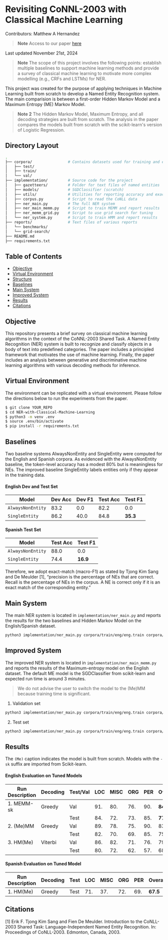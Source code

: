 # Revisiting CoNNL-2003 with Classical Machine Learning
Contributors: Matthew A Hernandez
> **Note** Access to our paper [here](https://github.com/weezymatt/Retrieval-with-Wordle/blob/main/Retrieval-with-Wordle.pdf)

Last updated November 21st, 2024

> **Note** The scope of this project involves the following points: establish multiple baselines to support machine learning methods and provide a survey of classical machine learning to motivate more complex modelling (e.g., CRFs and LSTMs) for NER.

This project was created for the purpose of applying techniques in Machine Learning built from scratch to develop a Named Entity Recognition system. The main comparision is between a first-order Hidden Markov Model and a Maximum Entropy (ME) Markov Model.

> **Note 2** The Hidden Markov Model, Maximum Entropy, and all decoding strategies are built from scratch. The analysis in the paper compares the models built from scratch with the scikit-learn's version of Logistic Regression.

## Directory Layout

```bash
.
├── corpora/                # Contains datasets used for training and evaluation
│   ├── test/               
│   ├── train/          
│   └── val/                
├── implementation/         # Source code for the project
│   ├── gazetteers/         # Folder for text files of named entities
│   ├── models/             # SGDClassifier (scratch)
│   ├── utils/              # Utilities for reporting accuracy and exact-entity eval
│   ├── corpus.py           # Script to read the CoNLL data
│   ├── ner_main.py         # The full NER system 
│   ├── ner_main_memm.py    # Script to train MEMM and report results
│   ├── ner_memm_grid.py    # Script to use grid search for tuning
│   └── ner_system.py       # Script to train HMM and report results
├── reports/                # Text files of various reports
│   └── benchmarks/         
│   └── grid-search/     
├── README.md               
├── requirements.txt        
```


## Table of Contents
- [Objective](#objective)
- [Virtual Environment](#virtual-environment)
- [Structure](#structure)
- [Baselines](#baselines)
- [Main System](#main-system)
- [Improved System](#improved-system)
- [Results](#results)
- [Citations](#citations)

## Objective
This repository presents a brief survey on classical machine learning algorithms in the context of the CoNNL-2003 Shared Task. A Named Entity Recognition (NER) system is built to recognize and classify objects in a body of text into predefined categories. The paper includes a principled framework that motivates the use of machine learning. Finally, the paper includes an analysis between generative and discriminative machine learning algorithms with various decoding methods for inference.

## Virtual Environment
The environment can be replicated with a virtual environment. Please follow the directions below to run the experiments from the paper.

```bash
$ git clone YOUR_REPO
$ cd NER-with-Classical-Machine-Learning
$ python3 -m venv .env
$ source .env/bin/activate
$ pip install -r requirements.txt
```

## Baselines
Two baseline systems AlwaysNonEntity and SingleEntity were computed for the English and Spanish corpora. As evidenced with the AlwaysNonEntity baseline, the token-level accuracy has a modest 80% but is meaningless for NEs. The improved baseline SingleEntity labels entities only if they appear in the training data.
#### English Dev and Test Set

| Model               | Dev Acc | Dev F1 | Test Acc | Test F1 |
|---------------------|---------|--------|----------|---------|
| `AlwaysNonEntity`   | 83.2    | 0.0    | 82.2     | 0.0     |
| `SingleEntity`      | 86.2    | 40.0   | 84.8     | **35.3** |

#### Spanish Test Set

| Model               | Test Acc | Test F1 |
|---------------------|----------|---------|
| `AlwaysNonEntity`   | 88.0     | 0.0     |
| `SingleEntity`      | 74.4     | **16.9** |

Therefore, we adopt exact-match (macro-F1) as stated by Tjong Kim Sang and De Meulder [1], “precision is the percentage of NEs that are correct. Recall is the percentage of NEs in the corpus. A NE is correct only if it is an exact match of the corresponding entity.”

## Main System
The main NER system is located in ```implementation/ner_main.py``` and reports the results for the two baselines and Hidden Markov Model on the English/Spanish dataset.

```bash
python3 implementation/ner_main.py corpora/train/eng/eng.train corpora/val/eng/eng.testa corpora/test/eng/eng.testb corpora/train/esp/esp.train corpora/test/esp/esp.testb
```
## Improved System
The improved NER system is located in ```implementation/ner_main_memm.py``` and reports the results of the Maximum-entropy model on the English dataset. The default ME model is the SGDClassifier from scikit-learn and expected run time is around 3 minutes.

> We do not advise the user to switch the model to the (Me)MM because training time is significant. 

1. Validation set
```bash
python3 implementation/ner_main.py corpora/train/eng/eng.train corpora/val/eng/eng.testa
```

2. Test set
```bash
python3 implementation/ner_main.py corpora/train/eng/eng.train corpora/test/eng/eng.testb
```

## Results
The `(Me)` caption indicates the model is built from scratch. Models with the `-sk` suffix are imported from Scikit-learn.

#### English Evaluation on Tuned Models

| Run Description     | Decoding | Test/Val | LOC  | MISC | ORG  | PER  | Overall  |
|---------------------|----------|----------|------|------|------|------|----------|
| 1. MEMM-sk          | Greedy   | Val      | 91.  | 80.  | 76.  | 90.  | **84.53** |
|                     |          | Test     | 84.  | 72.  | 73.  | 85.  | **77.81** |
| 2. (Me)MM           | Greedy   | Val      | 89.  | 78.  | 75.  | 90.  | 83.11    |
|                     |          | Test     | 82.  | 70.  | 69.  | 85.  | 75.64    |
| 3. HM(Me)           | Viterbi  | Val      | 86.  | 82.  | 71.  | 76.  | 79.01    |
|                     |          | Test     | 80.  | 72.  | 62.  | 57.  | 68.45    |

#### Spanish Evaluation on Tuned Model

| Run Description | Decoding | Test | LOC  | MISC | ORG  | PER  | Overall  |
|-----------------|----------|------|------|------|------|------|----------|
| 1. HM(Me)       | Greedy   | Test | 71.  | 37.  | 72.  | 69.  | **67.5** |

## Citations
[1] Erik F. Tjong Kim Sang and Fien De Meulder. Introduction to the CoNLL-2003 Shared Task: Language-Independent Named Entity Recognition. In: Proceedings of CoNLL-2003. Edmonton, Canada, 2003.
